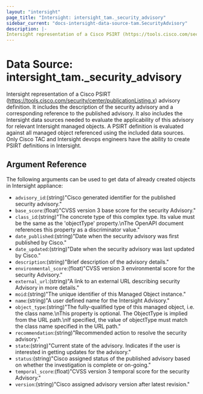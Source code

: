 ```yaml
---
layout: "intersight"
page_title: "Intersight: intersight_tam._security_advisory"
sidebar_current: "docs-intersight-data-source-tam.SecurityAdvisory"
description: |-
Intersight representation of a Cisco PSIRT (https://tools.cisco.com/security/center/publicationListing.x) advisory definition. It includes the description of the security advisory and a corresponding reference to the published advisory. It also includes the Intersight data sources needed to evaluate the applicability of this advisory for relevant Intersight managed objects. A PSIRT definition is evaluated against all managed object referenced using the included data sources. Only Cisco TAC and Intersight devops engineers have the ability to create PSIRT definitions in Intersight.
---
```


# Data Source: intersight_tam._security_advisory
Intersight representation of a Cisco PSIRT (https://tools.cisco.com/security/center/publicationListing.x) advisory definition. It includes the description of the security advisory and a corresponding reference to the published advisory. It also includes the Intersight data sources needed to evaluate the applicability of this advisory for relevant Intersight managed objects. A PSIRT definition is evaluated against all managed object referenced using the included data sources. Only Cisco TAC and Intersight devops engineers have the ability to create PSIRT definitions in Intersight.
## Argument Reference
The following arguments can be used to get data of already created objects in Intersight appliance:
* `advisory_id`:(string)"Cisco generated identifier for the published security advisory."
* `base_score`:(float)"CVSS version 3 base score for the security Advisory."
* `class_id`:(string)"The concrete type of this complex type. Its value must be the same as the 'objectType' property.\nThe OpenAPI document references this property as a discriminator value."
* `date_published`:(string)"Date when the security advisory was first published by Cisco."
* `date_updated`:(string)"Date when the security advisory was last updated by Cisco."
* `description`:(string)"Brief description of the advisory details."
* `environmental_score`:(float)"CVSS version 3 environmental score for the security Advisory."
* `external_url`:(string)"A link to an external URL describing security Advisory in more details."
* `moid`:(string)"The unique identifier of this Managed Object instance."
* `name`:(string)"A user defined name for the Intersight Advisory."
* `object_type`:(string)"The fully-qualified type of this managed object, i.e. the class name.\nThis property is optional. The ObjectType is implied from the URL path.\nIf specified, the value of objectType must match the class name specified in the URL path."
* `recommendation`:(string)"Recommended action to resolve the security advisory."
* `state`:(string)"Current state of the advisory. Indicates if the user is interested in getting updates for the advisory."
* `status`:(string)"Cisco assigned status of the published advisory based on whether the investigation is complete or on-going."
* `temporal_score`:(float)"CVSS version 3 temporal score for the security Advisory."
* `version`:(string)"Cisco assigned advisory version after latest revision."
